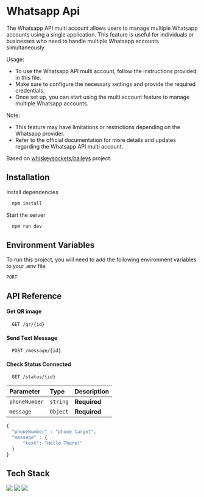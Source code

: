
# Whatsapp Api

The Whatsapp API multi account allows users to manage multiple Whatsapp accounts
using a single application. This feature is useful for individuals or businesses
who need to handle multiple Whatsapp accounts simultaneously.

Usage:
- To use the Whatsapp API multi account, follow the instructions provided in this file.
- Make sure to configure the necessary settings and provide the required credentials.
- Once set up, you can start using the multi account feature to manage multiple Whatsapp accounts.

Note:
- This feature may have limitations or restrictions depending on the Whatsapp provider.
- Refer to the official documentation for more details and updates regarding the Whatsapp API multi account.

Based on [whiskeysockets/baileys](https://github.com/WhiskeySockets/Baileys) project.


## Installation

Install dependencies

```bash
  npm install
```

Start the server

```bash
  npm run dev
```
    
## Environment Variables

To run this project, you will need to add the following environment variables to your .env file

`PORT`


## API Reference

#### Get QR image

```http
  GET /qr/{id}
```

#### Send Text Message

```http
  POST /message/{id}
```

#### Check Status Connected

```http
  GET /status/{id}
```

| Parameter | Type     | Description                       |
| :-------- | :------- | :-------------------------------- |
| `phoneNumber`      | `string` | **Required** |
| `message`      | `Object` | **Required** |

```javascript
{
  "phoneNumber" : "phone target",
  "message" : {
      "text": "Hello There!"
  }
}
```



## Tech Stack

<img src="https://img.shields.io/badge/Node%20js-339933?style=for-the-badge&logo=nodedotjs&logoColor=white"/> <img src="https://img.shields.io/badge/Express%20js-000000?style=for-the-badge&logo=express&logoColor=white"/> <img src="https://img.shields.io/badge/TypeScript-007ACC?style=for-the-badge&logo=typescript&logoColor=white"/>

